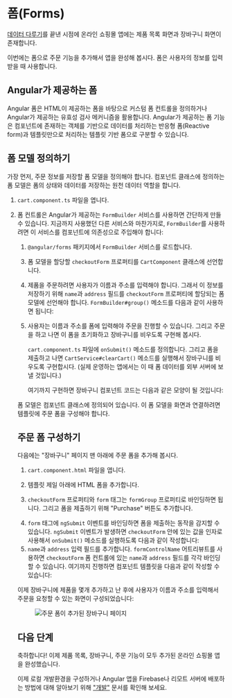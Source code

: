 <!--
# Forms
-->
# 폼(Forms)

<!--
At the end of [Managing Data](start/data "Getting Started: Managing Data"), the online store application has a product catalog and a shopping cart.

In this section, you'll finish the app by adding a form-based checkout feature. You'll create a form to collect user information as part of checkout. 
-->
[데이터 다루기](start/data "시작하기: 데이터 다루기")를 끝낸 시점에 온라인 쇼핑몰 앱에는 제품 목록 화면과 장바구니 화면이 존재합니다.

이번에는 폼으로 주문 기능을 추가해서 앱을 완성해 봅시다. 폼은 사용자의 정보를 입력받을 때 사용합니다.

<!--
## Forms in Angular
-->
## Angular가 제공하는 폼

<!--
Forms in Angular take the standard capabilities of the HTML based forms and add an orchestration layer to help with creating custom form controls, and to supply great validation experiences. There are two parts to an Angular Reactive form, the objects that live in the component to store and manage the form, and the visualization of the form that lives in the template.
-->
Angular 폼은 HTML이 제공하는 폼을 바탕으로 커스텀 폼 컨트롤을 정의하거나 Angular가 제공하는 유효성 검사 메커니즘을 활용합니다. Angular가 제공하는 폼 기능은 컴포넌트에 존재하는 객체를 기반으로 데이터를 처리하는 반응형 폼(Reactive form)과 템플릿만으로 처리하는 템플릿 기반 폼으로 구분할 수 있습니다.

<!--
## Define the checkout form model
-->
## 폼 모델 정의하기

<!--
First, you'll set up the checkout form model. The form model is the source of truth for the status of the form and is defined in the component class. 

1. Open `cart.component.ts`.

1. Angular's `FormBuilder` service provides convenient methods for generating controls. As with the other services you've used, you need to import and inject the service before you can use it: 

    1. Import the `FormBuilder` service from the `@angular/forms` package.
-->
가장 먼저, 주문 정보를 저장할 폼 모델을 정의해야 합니다. 컴포넌트 클래스에 정의하는 폼 모델은 폼의 상태와 데이터를 저장하는 원천 데이터 역할을 합니다.

1. `cart.component.ts` 파일을 엽니다.

1. 폼 컨트롤은 Angular가 제공하는 `FormBuilder` 서비스를 사용하면 간단하게 만들 수 있습니다. 지금까지 사용했던 다른 서비스와 마찬가지로, `FormBuilder`를 사용하려면 이 서비스를 컴포넌트에 의존성으로 주입해야 합니다: 

    1. `@angular/forms` 패키지에서 `FormBuilder` 서비스를 로드합니다.

      <code-example header="src/app/cart/cart.component.ts" path="getting-started/src/app/cart/cart.component.ts" region="imports">
      </code-example>

      <!--
      The `FormBuilder` service is provided by the `ReactiveFormsModule`, which is already defined in the `AppModule` you modified previously (in `app.module.ts`).

    1. Inject the `FormBuilder` service. 
  -->
      `FormBuilder`는 `ReactiveFormsModule`이 제공하는 서비스입니다. 이 모듈은 `app.module.ts` 파일에서 정의하는 `AppModule`에 이미 추가되어 있습니다.

    1. `FormBuilder` 서비스를 의존성으로 주입합니다.

      <code-example header="src/app/cart/cart.component.ts" path="getting-started/src/app/cart/cart.component.ts" region="inject-form-builder">
      </code-example>

<!--
1. In the `CartComponent` class, define the `checkoutForm` property to store the form model.
-->
3. 폼 모델을 할당할 `checkoutForm` 프로퍼티를 `CartComponent` 클래스에  선언합니다.

    <code-example header="src/app/cart/cart.component.ts" path="getting-started/src/app/cart/cart.component.ts" region="checkout-form">
    </code-example>

<!--
1. During checkout, the app will prompt the user for a name and address. So that you can gather that information later, set the `checkoutForm` property with a form model containing `name` and `address` fields, using the `FormBuilder#group()` method.
-->
4. 제품을 주문하려면 사용자가 이름과 주소를 입력해야 합니다. 그래서 이 정보를 저장하기 위해 `name`과 `address` 필드를 `checkoutForm` 프로퍼티에 할당되는 폼 모델에 선언해야 합니다. `FormBuilder#group()` 메소드를 다음과 같이 사용하면 됩니다:

    <code-example header="src/app/cart/cart.component.ts" path="getting-started/src/app/cart/cart.component.ts" region="checkout-form-group" linenums="false">
    </code-example>

<!--
1. For the checkout process, users need to be able to submit the form data (their name and address). When the order is submitted, the form should reset and the cart should clear. 

    In `cart.component.ts`, define an `onSubmit()` method to process the form. Use the `CartService#clearCart()` method to empty the cart items and reset the form after it is submitted. (In a real-world app, this method also would submit the data to an external server.) 

    The entire cart component is shown below: 
-->
5. 사용자는 이름과 주소를 폼에 입력해야 주문을 진행할 수 있습니다. 그리고 주문을 하고 나면 이 폼을 초기화하고 장바구니를 비우도록 구현해 봅시다.

    `cart.component.ts` 파일에 `onSubmit()` 메소드를 정의합니다. 그리고 폼을 제출하고 나면 `CartService#clearCart()` 메소드를 실행해서 장바구니를 비우도록 구현합시다. (실제 운영하는 앱에서는 이 때 폼 데이터를 외부 서버에 보낼 것입니다.)

    여기까지 구현하면 장바구니 컴포넌트 코드는 다음과 같은 모양이 될 것입니다:

    <code-example header="src/app/cart/cart.component.ts" path="getting-started/src/app/cart/cart.component.ts">
    </code-example>

<!--
The form model is defined in the component class. To reflect the model in the view, you'll need a checkout form.
-->
폼 모델은 컴포넌트 클래스에 정의되어 있습니다. 이 폼 모델을 화면과 연결하려면 템플릿에 주문 폼을 구성해야 합니다.

<!--
## Create the checkout form
-->
## 주문 폼 구성하기

<!--
Next, you'll add a checkout form at the bottom of the "Cart" page. 

1. Open `cart.component.html`.

1. At the bottom of the template, add an empty HTML form to capture user information. 

1. Use a `formGroup` property binding to bind the `checkoutForm` to the `form` tag in the template. Also include a "Purchase" button to submit the form. 
-->
다음에는 "장바구니" 페이지 맨 아래에 주문 폼을 추가해 봅시다.

1. `cart.component.html` 파일을 엽니다.

1. 템플릿 제일 아래에 HTML 폼을 추가합니다.

1. `checkoutForm` 프로퍼티와 `form` 태그는 `formGroup` 프로퍼티로 바인딩하면 됩니다. 그리고 폼을 제출하기 위해 "Purchase" 버튼도 추가합니다.

  <code-example header="src/app/cart/cart.component.html" path="getting-started/src/app/cart/cart.component.3.html" region="checkout-form">
  </code-example>

<!--
1. On the `form` tag, use an `ngSubmit` event binding to listen for the form submission and call the `onSubmit()` method with the `checkoutForm` value.
-->
4. `form` 태그에 `ngSubmit` 이벤트를 바인딩하면 폼을 제출하는 동작을 감지할 수 있습니다. `ngSubmit` 이벤트가 발생하면 `checkoutForm` 안에 있는 값을 인자로 사용해서 `onSubmit()` 메소드를 실행하도록 다음과 같이 작성합니다:

  <code-example path="getting-started/src/app/cart/cart.component.html" region="checkout-form-1">
  </code-example>

<!--
1. Add input fields for `name` and `address`.  Use the `formControlName` attribute binding to bind the `checkoutForm` form controls for `name` and `address` to their input fields. The final complete component is shown below: 
-->
5. `name`과 `address` 입력 필드를 추가합니다. `formControlName` 어트리뷰트를 사용하면 `checkoutForm` 폼 컨트롤에 있는 `name`과 `address` 필드를 각각 바인딩할 수 있습니다. 여기까지 진행하면 컴포넌트 템플릿을 다음과 같이 작성할 수 있습니다:

  <code-example path="getting-started/src/app/cart/cart.component.html" region="checkout-form-2">
  </code-example>

<!--
After putting a few items in the cart, users can now review their items, enter name and address, and submit their purchase: 
-->
이제 장바구니에 제품을 몇개 추가하고 난 후에 사용자가 이름과 주소를 입력해서 주문을 요청할 수 있는 화면이 구성되었습니다:

<figure>
  <!--
  <img src='generated/images/guide/start/cart-with-items-and-form.png' alt="Cart page with checkout form">
  -->
  <img src='generated/images/guide/start/cart-with-items-and-form.png' alt="주문 폼이 추가된 장바구니 페이지">
</figure>


<!--
## Next steps
-->
## 다음 단계

<!--
Congratulations! You have a complete online store application with a product catalog, a shopping cart, and a checkout function.

[Continue to the "Deployment" section](start/deployment "Getting Started: Deployment") to move to local development, or deploy your app to Firebase or your own server.
-->
축하합니다! 이제 제품 목록, 장바구니, 주문 기능이 모두 추가된 온라인 쇼핑몰 앱을 완성했습니다.

이제 로컬 개발환경을 구성하거나 Angular 앱을 Firebase나 리모트 서버에 배포하는 방법에 대해 알아보기 위해 ["개발"](start/deployment "시작하기: 배포") 문서를 확인해 보세요.
